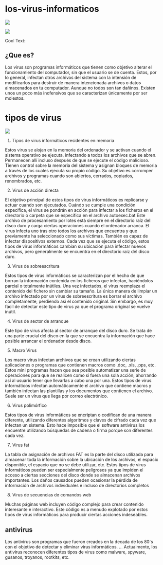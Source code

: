 # los-virus-informaticos
 
 ![](https://lh3.googleusercontent.com/-Zl6lBCkA7aA/Wt-CadKrF6I/AAAAAAAAAQg/OK1jVzk0K_0dJI9IIwk-r-DVrrzW1MhLACL0BGAs/w530-d-h298-n-rw/Mad%2BaboutDumplings.jpg)
 
 ![](https://images.cooltext.com/5136265.png)
 
<a href="http://cooltext.com" target="_top"><img src="https://cooltext.com/images/ct_pixel.gif" width="80" height="15" alt="Cool Text: Logo and Graphics Generator" border="0" /></a>

## ¿Que es?
Los virus son programas informáticos que tienen como objetivo alterar el  funcionamiento del computador, sin que el usuario se de cuenta. Estos, por lo general, infectan otros archivos del sistema con la intensión de modificarlos para destruir de manera intencionada archivos o datos almacenados en tu computador. Aunque no todos son tan dañinos. Existen unos un poco más inofensivos que se caracterizan únicamente por ser molestos.

# tipos de virus

![](https://www.contramuro.com/wp-content/uploads/2018/01/virus-inform%C3%A1ticos-m%C3%A1s-peligrosos.jpg)

1. Tipos de virus informáticos residentes en memoria

Estos virus se alojan en la memoria del ordenador y se activan cuando el sistema operativo se ejecuta, infectando a todos los archivos que se abren. Permanecen allí incluso después de que se ejecute el código malicioso. Tienen control sobre la memoria del sistema y asignan bloques de memoria a través de los cuales ejecuta su propio código. Su objetivo es corromper archivos y programas cuando son abiertos, cerrados, copiados, renombrados, etc.

 

2. Virus de acción directa

El objetivo principal de estos tipos de virus informáticos es replicarse y actuar cuando son ejecutados. Cuándo se cumple una condición específica, el virus se pondrán en acción para infectar a los ficheros en el directorio o carpeta que se especifica en el archivo autoexec.bat Este archivo de procesamiento por lotes está siempre en el directorio raíz del disco duro y carga ciertas operaciones cuando el ordenador arranca. El virus infecta uno tras otro todos los archivos que encuentra y que previamente ha seleccionado como sus víctimas. También es capaz de infectar dispositivos externos. Cada vez que se ejecuta el código, estos tipos de virus informáticos cambian su ubicación para infectar nuevos archivos, pero generalmente se encuentra en el directorio raíz del disco duro.

 

3. Virus de sobreescritura

Estos tipos de virus informáticos se caracterizan por el hecho de que borran la información contenida en los ficheros que infectan, haciéndolos parcial o totalmente inútiles. Una vez infectados, el virus reemplaza el contenido del fichero sin cambiar su tamaño. La única manera de limpiar un archivo infectado por un virus de sobreescritura es borrar el archivo completamente, perdiendo así el contenido original. Sin embargo, es muy fácil de detectar este tipo de virus ya que el programa original se vuelve inútil.

 

4. Virus de sector de arranque

Este tipo de virus afecta al sector de arranque del disco duro. Se trata de una parte crucial del disco en la que se encuentra la información que hace posible arrancar el ordenador desde disco.

 

5. Macro Virus

Los macro virus infectan archivos que se crean utilizando ciertas aplicaciones o programas que contienen macros como .doc, .xls, .pps, etc. Estos mini programas hacen que sea posible automatizar una serie de operaciones para que se realicen como si fuera una sola acción, ahorrando así al usuario tener que llevarlas a cabo una por una. Estos tipos de virus informáticos infectan automáticamente el archivo que contiene macros y también infectan las plantillas y los documentos que contienen el archivo. Suele ser un virus que llega por correo electrónico.

 

6. Virus polimórfico

Estos tipos de virus informáticos se encriptan o codifican de una manera diferente, utilizando diferentes algoritmos y claves de cifrado cada vez que infectan un sistema. Esto hace imposible que el software antivirus los encuentre utilizando búsquedas de cadena o firma porque son diferentes cada vez.

 

7. Virus fat

La tabla de asignación de archivos FAT es la parte del disco utilizada para almacenar toda la información sobre la ubicación de los archivos, el espacio disponible, el espacio que no se debe utilizar, etc. Estos tipos de virus informáticos pueden ser especialmente peligrosos ya que impiden el acceso a ciertas secciones del disco donde se almacenan archivos importantes. Los daños causados pueden ocasionar la pérdida de información de archivos individuales e incluso de directorios completos

 

8. Virus de secuencias de comandos web

Muchas páginas web incluyen código complejo para crear contenido interesante e interactivo. Este código es a menudo explotado por estos tipos de virus informáticos para producir ciertas acciones indeseables.

## antivirus

Los antivirus son programas que fueron creados en la decada de los 80's con el objetivo de detectar y eliminar virus informáticos. ... Actualmente, los antivirus reconocen diferentes tipos de virus como malware, spyware, gusanos, troyanos, rootkits, etc.


